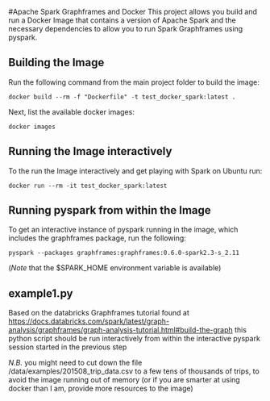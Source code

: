 #Apache Spark Graphframes and Docker
This project allows you build and run a Docker Image that contains a version of Apache Spark and the necessary dependencies to allow you to run Spark Graphframes using pyspark.

## Building the Image
Run the following command from the main project folder to build the image:

`docker build --rm -f "Dockerfile" -t test_docker_spark:latest .`

Next, list the available docker images:

`docker images`

## Running the Image interactively
To the run the Image interactively and get playing with Spark on Ubuntu run:

`docker run --rm -it test_docker_spark:latest`

## Running pyspark from within the Image
To get an interactive instance of pyspark running in the image, which includes the graphframes package, run the following:

`pyspark --packages graphframes:graphframes:0.6.0-spark2.3-s_2.11`

(*Note* that the $SPARK_HOME environment variable is available)

## example1.py
Based on the databricks Graphframes tutorial found at https://docs.databricks.com/spark/latest/graph-analysis/graphframes/graph-analysis-tutorial.html#build-the-graph this python script should be run interactively from within the interactive pyspark session started in the previous step

*N.B.* you might need to cut down the file /data/examples/201508_trip_data.csv to a few tens of thousands of trips, to avoid the image running out of memory (or if you are smarter at using docker than I am, provide more resources to the image)